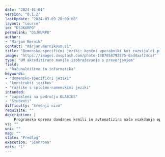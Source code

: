 ```yaml
---
date: "2024-01-01" 
version: "0.1.2"
lastUpdate: "2024-03-09 20:00:00"
layout: "course"
id: "DSJKURPO"
permalink: "DSJKURPO"
author:
- "Marjan Mernik"
contact: "marjan.mernik@um.si"
title: "Domensko-specifični jeziki: končni uporabniki kot razvijalci programske opreme"
image: "https://images.unsplash.com/photo-1487058792275-0ad4aaf24ca7"
type: "UM akreditirano manjše izobraževanje s preverjanjem"
field:
- "Računalništvo in informatika"
keywords:
- "domensko-specifični jeziki"
- "konstrukti jezikov"
- "razlike s splošno-namenskimi jeziki"
intended:
- "zaposleni na področju KLASIUS"
- "študenti"
difficulty: "Srednji nivo"
requisite: ""
description: |
    Programska oprema dandanes krmili in avtomatizira naša vsakdanja opravila. Razvoj programske opreme pa postaja vse zahtevnejši in poklic razvijalec programske opreme, programer, vse bolj iskan in cenjen. Z nastankom pametnih hiš  in mest pa bo takorekoč vsak posameznik, končni uporabnik, primoran "sprogramirati" določena vsakodnevna opravila tudi sam. Pri čemer pa večina končnih uporabnikov ne bo imela računalniškega predznanja in poznavanje splošno-namenskih programskih jezikov, kot so C++, Java in Python. V zadnjem času postajajo vse bolj popularni domensko-specifični jeziki s katerimi končni uporabniki lahko rešujejo domensko-specifične probleme, kot so krmiljenje pametne hiše. Udeleženci se bodo seznanili z domensko-specifičnimi jeziki in možnostmi, ki jih le-ti ponujajo končnim uporabnikom. Konstrukti domensko-specifičnih jezikov so običajno preprosti in vezani na domeno uporabe, zato jih končni uporabniki lažje razumejo in uporabljajo. Udeleženci se bodo tako seznanili z osnovnimi pristopi in orodji za gradnjo domensko-specifičnih jezikov, predvsem pa razumeli razlike med splošno-namenskimi programskimi jeziki in domensko-specifičnimi jeziki ter kako slednje koristno uporabiti za mnogotera opravila.
vs: ""
uni: ""
mag: ""
state: "Predlog"
execution: "Sinhrona"
ects: "1"
---
```

